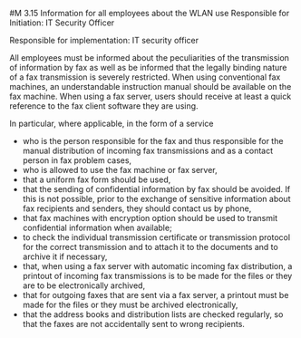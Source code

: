 #M 3.15 Information for all employees about the WLAN use
Responsible for Initiation: IT Security Officer

Responsible for implementation: IT security officer

All employees must be informed about the peculiarities of the transmission of information by fax as well as be informed that the legally binding nature of a fax transmission is severely restricted. When using conventional fax machines, an understandable instruction manual should be available on the fax machine. When using a fax server, users should receive at least a quick reference to the fax client software they are using.

In particular, where applicable, in the form of a service

* who is the person responsible for the fax and thus responsible for the manual distribution of incoming fax transmissions and as a contact person in fax problem cases,
* who is allowed to use the fax machine or fax server,
* that a uniform fax form should be used,
* that the sending of confidential information by fax should be avoided. If this is not possible, prior to the exchange of sensitive information about fax recipients and senders, they should contact us by phone,
* that fax machines with encryption option should be used to transmit confidential information when available;
* to check the individual transmission certificate or transmission protocol for the correct transmission and to attach it to the documents and to archive it if necessary,
* that, when using a fax server with automatic incoming fax distribution, a printout of incoming fax transmissions is to be made for the files or they are to be electronically archived,
* that for outgoing faxes that are sent via a fax server, a printout must be made for the files or they must be archived electronically,
* that the address books and distribution lists are checked regularly, so that the faxes are not accidentally sent to wrong recipients.




